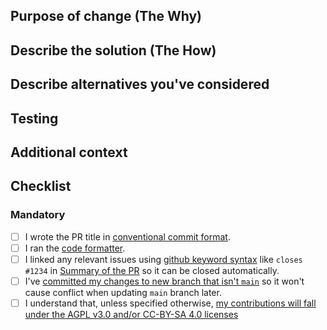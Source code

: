 ## Purpose of change (The Why)

<!-- e.g resolves #1234 / monster A is too OP despite being an early-game mob -->

## Describe the solution (The How)

<!-- e.g nerfs monster A -->

## Describe alternatives you've considered

## Testing

<!-- Describe what steps you took to test that this PR resolved the bug or added the feature, and what tests you performed to make sure it didn't cause any regressions.  Also include testing suggestions for reviewers and maintainers. -->

## Additional context

<!-- Add any other context (such as mock-ups, proof of concepts or screenshots) about the feature or bugfix here. -->

## Checklist

<!--
NOTE: Please grant permission for repository maintainers to edit your PR.  It is EXTREMELY common for PRs to be held up due to trivial changes being requested and the author being unavailable to make them.  In web UI, you can do it by clicking the "Allow edits and access to secrets by maintainers" checkbox next to "Create Pull Request" button at the bottom of the editor, or by clicking the same checkbox in the sidebar after PR has been created.

NOTE: Please read your emails. Anyone mentioned on Github with an @ will receive an email, any activity on your work will also send emails. This is more reliable than being notified on our Discord, you will always get an email.
--->

### Mandatory

- [ ] I wrote the PR title in [conventional commit format](https://docs.cataclysmbn.org/en/contribute/changelog_guidelines/).
- [ ] I ran the [code formatter](https://docs.cataclysmbn.org/en/contribute/contributing/#code-style).
- [ ] I linked any relevant issues using [github keyword syntax](https://docs.cataclysmbn.org/en/contribute/contributing/#pull-request-notes) like `closes #1234` in [Summary of the PR](#why-should-this-pr-be-merged) so it can be closed automatically.
- [ ] I've [committed my changes to new branch that isn't `main`](https://docs.cataclysmbn.org/en/contribute/contributing/#make-your-changes) so it won't cause conflict when updating `main` branch later.
- [ ] I understand that, unless specified otherwise, [my contributions will fall under the AGPL v3.0 and/or CC-BY-SA 4.0 licenses](https://github.com/cataclysmbnteam/Cataclysm-BN/blob/main/LICENSE.txt)

<!--
please remove sections irrelevant to this PR.

### Optional

- [ ] This PR ports commits from DDA or other cataclysm forks.
  - [ ] I have attributed original authors in the commit messages adding [`Co-Authored-By`](https://docs.github.com/pull-requests/committing-changes-to-your-project/creating-and-editing-commits/creating-a-commit-with-multiple-authors) in the commit message.
  - [ ] I have linked the URL of original PR(s) in the description.
  - [ ] I have made sure to preserve the correct license for the ported content by adding a code or JSON comment to the ported sections indicating their original license
- [ ] This is a C++ PR that modifies JSON loading or behavior.
  - [ ] I have documented the changes in the appropriate location in the `doc/` folder.
  - [ ] If documentation for this feature does not exist, please write it or at least note its lack in PR description.
  - [ ] New localizable fields need to be added to the `lang/bn_extract_json_strings.sh` script if it does not support them yet.
  - [ ] If applicable, add checks on game load that would validate the loaded data.
  - [ ] If it modifies format of save files, please add migration from the old format.
- [ ] This is a PR that modifies build process or code organization.
  - [ ] Please document the changes in the appropriate location in the `doc/` folder.
  - [ ] If documentation for this feature or process does not exist, please write it.
  - [ ] If the change alters versions of software required to build or work with the game, please document it.
- [ ] This is a PR that removes JSON entities.
  - [ ] The removed JSON entities have new entries in `data/json/obsoletion/` folder or use some other migration process for existing saves.
-->
